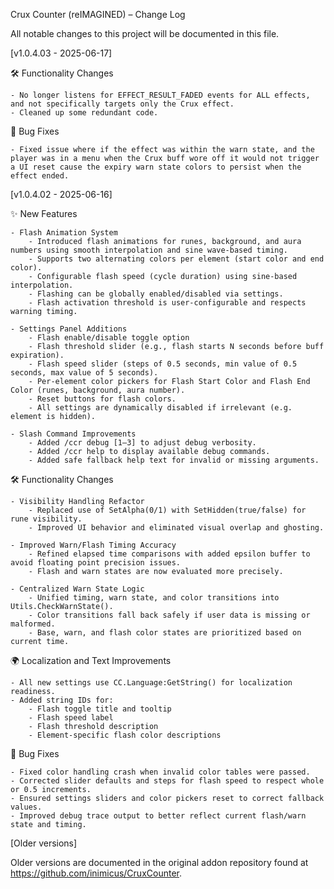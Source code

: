 Crux Counter (reIMAGINED) – Change Log

All notable changes to this project will be documented in this file.


[v1.0.4.03 - 2025-06-17]

🛠 Functionality Changes

	- No longer listens for EFFECT_RESULT_FADED events for ALL effects, and not specifically targets only the Crux effect. 
	- Cleaned up some redundant code.

🐞 Bug Fixes
	
	- Fixed issue where if the effect was within the warn state, and the player was in a menu when the Crux buff wore off it would not trigger a UI reset cause the expiry warn state colors to persist when the effect ended.

[v1.0.4.02 - 2025-06-16]

✨ New Features

	- Flash Animation System
		- Introduced flash animations for runes, background, and aura numbers using smooth interpolation and sine wave-based timing.
		- Supports two alternating colors per element (start color and end color).
		- Configurable flash speed (cycle duration) using sine-based interpolation.
		- Flashing can be globally enabled/disabled via settings.
		- Flash activation threshold is user-configurable and respects warning timing.
	
	- Settings Panel Additions
		- Flash enable/disable toggle option
		- Flash threshold slider (e.g., flash starts N seconds before buff expiration).
		- Flash speed slider (steps of 0.5 seconds, min value of 0.5 seconds, max value of 5 seconds).
		- Per-element color pickers for Flash Start Color and Flash End Color (runes, background, aura number).
		- Reset buttons for flash colors.
		- All settings are dynamically disabled if irrelevant (e.g. element is hidden).
	
	- Slash Command Improvements
		- Added /ccr debug [1–3] to adjust debug verbosity.
		- Added /ccr help to display available debug commands.
		- Added safe fallback help text for invalid or missing arguments.

🛠 Functionality Changes

	- Visibility Handling Refactor
		- Replaced use of SetAlpha(0/1) with SetHidden(true/false) for rune visibility.
		- Improved UI behavior and eliminated visual overlap and ghosting.
	
	- Improved Warn/Flash Timing Accuracy
		- Refined elapsed time comparisons with added epsilon buffer to avoid floating point precision issues.
		- Flash and warn states are now evaluated more precisely.
	
	- Centralized Warn State Logic
		- Unified timing, warn state, and color transitions into Utils.CheckWarnState().
		- Color transitions fall back safely if user data is missing or malformed.
		- Base, warn, and flash color states are prioritized based on current time.

🌍 Localization and Text Improvements

	- All new settings use CC.Language:GetString() for localization readiness.
	- Added string IDs for:
		- Flash toggle title and tooltip
		- Flash speed label
		- Flash threshold description
		- Element-specific flash color descriptions

🐞 Bug Fixes
	
	- Fixed color handling crash when invalid color tables were passed.
	- Corrected slider defaults and steps for flash speed to respect whole or 0.5 increments.
	- Ensured settings sliders and color pickers reset to correct fallback values.
	- Improved debug trace output to better reflect current flash/warn state and timing.

[Older versions]

Older versions are documented in the original addon repository found at https://github.com/inimicus/CruxCounter.